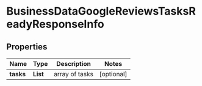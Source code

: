 # BusinessDataGoogleReviewsTasksReadyResponseInfo


## Properties

| Name | Type | Description | Notes |
|------------ | ------------- | ------------- | -------------|
**tasks** | **List<BusinessDataGoogleReviewsTasksReadyTaskInfo>** | array of tasks |[optional]|